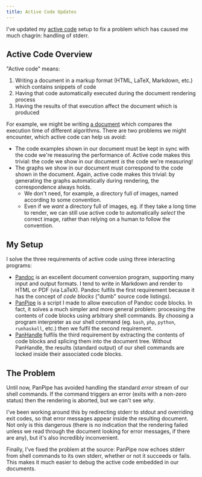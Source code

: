 ```yaml
---
title: Active Code Updates
---
```


I've updated my [active code](/essays/activecode) setup to fix a problem which has caused me much chagrin: handling of stderr.

## Active Code Overview ##

"Active code" means:

 1. Writing a document in a markup format (HTML, LaTeX, Markdown, etc.) which contains snippets of code
 1. Having that code automatically executed during the document rendering process
 1. Having the results of that execution affect the document which is produced

For example, we might be writing [a document](/blog/2014-07-23-fib.html) which compares the execution time of different algorithms. There are two problems we might encounter, which active code can help us avoid:

 - The code examples shown in our document must be kept in sync with the code we're measuring the performance of. Active code makes this trivial: the code we show in our document *is* the code we're measuring!
 - The graphs we show in our document must correspond to the code shown in the document. Again, active code makes this trivial: by generating the graphs automatically during rendering, the correspondence always holds.
    - We don't need, for example, a directory full of images, named according to some convention.
    - Even if we *want* a directory full of images, eg. if they take a long time to render, we can still use active code to automatically *select* the correct image, rather than relying on a human to follow the convention.

## My Setup ##

I solve the three requirements of active code using three interacting programs:

 - [Pandoc](http://johnmacfarlane.net/pandoc/) is an excellent document conversion program, supporting many input and output formats. I tend to write in Markdown and render to HTML or PDF (via LaTeX). Pandoc fulfils the first requirement because it has the concept of *code blocks* ("dumb" source code listings).
 - [PanPipe](/git/panpipe) is a script I made to allow execution of Pandoc code blocks. In fact, it solves a much simpler and more general problem: processing the contents of code blocks using arbitrary shell commands. By choosing a program interpreter as our shell command (eg. `bash`, `php`, `python`, `runhaskell`, etc.) then we fulfil the second requirement.
 - [PanHandle](/git/pan-handler) fulfils the third requirement by extracting the contents of code blocks and splicing them into the document tree. Without PanHandle, the results (standard output) of our shell commands are locked inside their associated code blocks.

## The Problem ##

Until now, PanPipe has avoided handling the standard *error* stream of our shell commands. If the command triggers an error (exits with a non-zero status) then the rendering is aborted, but we can't see *why*.

I've been working around this by redirecting stderr to stdout and overriding exit codes, so that error messages appear inside the resulting document. Not only is this dangerous (there is no indication that the rendering failed unless we read through the document looking for error messages, if there are any), but it's also incredibly inconvenient.

Finally, I've fixed the problem at the source: PanPipe now echoes stderr from shell commands to its own stderr, whether or not it succeeds or fails. This makes it much easier to debug the active code embedded in our documents.
